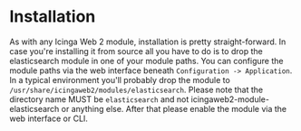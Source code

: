 # Installation

As with any Icinga Web 2 module, installation is pretty straight-forward. In case you're installing it from source all
you have to do is to drop the elasticsearch module in one of your module paths. You can configure the module paths
via  the web interface beneath `Configuration -> Application`. In a typical environment you'll probably drop the module
to `/usr/share/icingaweb2/modules/elasticsearch`. Please note that the directory name MUST be `elasticsearch` and not
icingaweb2-module-elasticsearch or anything else. After that please enable the module via the web interface or CLI.
